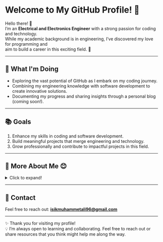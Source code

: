 # Welcome to My GitHub Profile! 👋

Hello there! 🌟  
I’m an **Electrical and Electronics Engineer** with a strong passion for coding and technology.  
While my academic background is in engineering, I’ve discovered my love for programming and  
aim to build a career in this exciting field. 🚀  

---

## 🌱 What I'm Doing  

- Exploring the vast potential of GitHub as I embark on my coding journey.  
- Combining my engineering knowledge with software development to create innovative solutions.  
- Documenting my progress and sharing insights through a personal blog (coming soon!).  

---

## 📚 Goals  

1. Enhance my skills in coding and software development.  
2. Build meaningful projects that merge engineering and technology.  
3. Grow professionally and contribute to impactful projects in this field.  

---

## 🌟 More About Me 😊  

<details>
<summary>Click to expand!</summary>

- 🥋 I practiced **karate** throughout school and earned a **black belt (Shodan)**.  
- 🏹 I was part of the founding team for my high school's archery club and competed in a national tournament, achieving **second place** as a team.  
- 💻 I’ve attended certified courses on **coding and cybersecurity** during university, learned **Linux**, and even used **Arch Linux** for a while.  
- 🎨 I enjoy creating **ceramics (pottery)** as a creative hobby.  
- 🥾 **Trekking** and 🚣‍♂️ **kayaking** are my favorite outdoor activities.  
- 🤖 I worked on **artificial intelligence projects** during university and loved every moment.  
- 🎶 I play the **ney**, a traditional wind instrument.  
- 🌍 Traveling and meeting people from different cultures brings me joy and inspiration.  
- 🎉 **Fun fact:** I’m one of **triplets**.  

</details>

---

## 📧 Contact  

Feel free to reach out: **isikmuhammetali96@gmail.com**  

---

✨ Thank you for visiting my profile!  
💡 I’m always open to learning and collaborating. Feel free to reach out or share resources that you think might help me along the way.  

